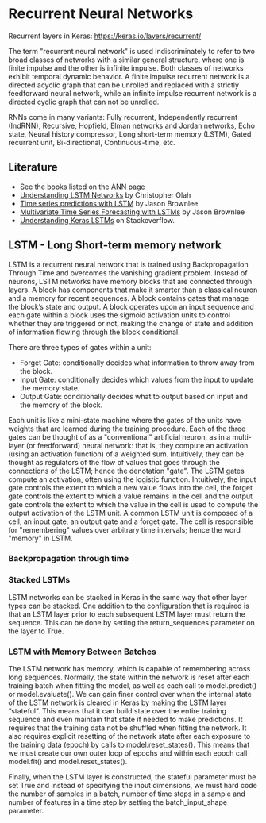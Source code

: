 # Recurrent Neural Networks

Recurrent layers in Keras: https://keras.io/layers/recurrent/

The term "recurrent neural network" is used indiscriminately to refer to two broad classes of networks with a similar general structure, where one is finite impulse and the other is infinite impulse. Both classes of networks exhibit temporal dynamic behavior. A finite impulse recurrent network is a directed acyclic graph that can be unrolled and replaced with a strictly feedforward neural network, while an infinite impulse recurrent network is a directed cyclic graph that can not be unrolled. 

RNNs come in many variants: Fully recurrent, Independently recurrent (IndRNN), Recursive, Hopfield, Elman networks and Jordan networks, Echo state, Neural history compressor, Long short-term memory (LSTM), Gated recurrent unit, Bi-directional, Continuous-time, etc.

## Literature

- See the books listed on the [ANN page](NeuralNetworks.md)
- [Understanding LSTM Networks](http://colah.github.io/posts/2015-08-Understanding-LSTMs/) by Christopher Olah
- [Time series predictions with LSTM](https://machinelearningmastery.com/time-series-prediction-lstm-recurrent-neural-networks-python-keras/) by Jason Brownlee
- [Multivariate Time Series Forecasting with LSTMs](https://machinelearningmastery.com/multivariate-time-series-forecasting-lstms-keras/) by Jason Brownlee
- [Understanding Keras LSTMs](https://stackoverflow.com/questions/38714959/understanding-keras-lstms) on Stackoverflow.

## LSTM - Long Short-term memory network

LSTM is a recurrent neural network that is trained using Backpropagation Through Time and overcomes the vanishing gradient problem. Instead of neurons, LSTM networks have memory blocks that are connected through layers. A block has components that make it smarter than a classical neuron and a memory for recent sequences. A block contains gates that manage the block’s state and output. A block operates upon an input sequence and each gate within a block uses the sigmoid activation units to control whether they are triggered or not, making the change of state and addition of information flowing through the block conditional.

There are three types of gates within a unit:
- Forget Gate: conditionally decides what information to throw away from the block.
- Input Gate: conditionally decides which values from the input to update the memory state.
- Output Gate: conditionally decides what to output based on input and the memory of the block.

Each unit is like a mini-state machine where the gates of the units have weights that are learned during the training procedure. Each of the three gates can be thought of as a "conventional" artificial neuron, as in a multi-layer (or feedforward) neural network: that is, they compute an activation (using an activation function) of a weighted sum. Intuitively, they can be thought as regulators of the flow of values that goes through the connections of the LSTM; hence the denotation "gate". The LSTM gates compute an activation, often using the logistic function. Intuitively, the input gate controls the extent to which a new value flows into the cell, the forget gate controls the extent to which a value remains in the cell and the output gate controls the extent to which the value in the cell is used to compute the output activation of the LSTM unit. A common LSTM unit is composed of a cell, an input gate, an output gate and a forget gate. The cell is responsible for "remembering" values over arbitrary time intervals; hence the word "memory" in LSTM.

### Backpropagation through time

### Stacked LSTMs

LSTM networks can be stacked in Keras in the same way that other layer types can be stacked. One addition to the configuration that is required is that an LSTM layer prior to each subsequent LSTM layer must return the sequence. This can be done by setting the return_sequences parameter on the layer to True.

### LSTM with Memory Between Batches

The LSTM network has memory, which is capable of remembering across long sequences. Normally, the state within the network is reset after each training batch when fitting the model, as well as each call to model.predict() or model.evaluate(). We can gain finer control over when the internal state of the LSTM network is cleared in Keras by making the LSTM layer “stateful”. This means that it can build state over the entire training sequence and even maintain that state if needed to make predictions. It requires that the training data not be shuffled when fitting the network. It also requires explicit resetting of the network state after each exposure to the training data (epoch) by calls to model.reset_states(). This means that we must create our own outer loop of epochs and within each epoch call model.fit() and model.reset_states().

Finally, when the LSTM layer is constructed, the stateful parameter must be set True and instead of specifying the input dimensions, we must hard code the number of samples in a batch, number of time steps in a sample and number of features in a time step by setting the batch_input_shape parameter.
